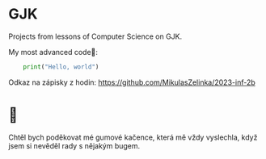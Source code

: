 # GJK
Projects from lessons of Computer Science on GJK.

My most advanced code🤣:

```python
	print("Hello, world")
```

Odkaz na zápisky z hodin:
https://github.com/MikulasZelinka/2023-inf-2b

# :duck: #
Chtěl bych poděkovat mé gumové kačence, která mě vždy vyslechla, když jsem si nevěděl rady s nějakým bugem.


